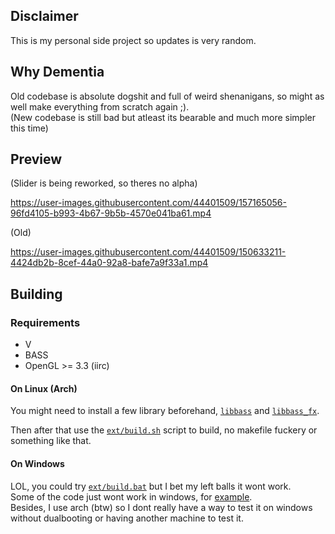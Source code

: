 ## Disclaimer

This is my personal side project so updates is very random.

## Why Dementia

Old codebase is absolute dogshit and full of weird shenanigans, so might as well make everything from scratch again ;). </br>
(New codebase is still bad but atleast its bearable and much more simpler this time)

## Preview

(Slider is being reworked, so theres no alpha)

https://user-images.githubusercontent.com/44401509/157165056-96fd4105-b993-4b67-9b5b-4570e041ba61.mp4

(Old)

https://user-images.githubusercontent.com/44401509/150633211-4424db2b-8cef-44a0-92a8-bafe7a9f33a1.mp4


## Building

### Requirements

* V
* BASS
* OpenGL >= 3.3 (iirc)

#### On Linux (Arch)

You might need to install a few library beforehand, [`libbass`](https://aur.archlinux.org/packages/libbass) and [`libbass_fx`](https://aur.archlinux.org/packages/libbass_fx). </br>

Then after that use the [`ext/build.sh`](https://github.com/FireRedz/kurarin/blob/rewrite/ext/build.sh) script to build, no makefile fuckery or something like that.

#### On Windows 

LOL, you could try [`ext/build.bat`](https://github.com/FireRedz/kurarin/blob/rewrite/ext/build.bat) but I bet my left balls it wont work. </br>
Some of the code just wont work in windows, for [example](https://cdn.discordapp.com/attachments/703552229680087042/937958943634890762/windowz_moment.mp4). <br/>
Besides, I use arch (btw) so I dont really have a way to test it on windows without dualbooting or having another machine to test it.
